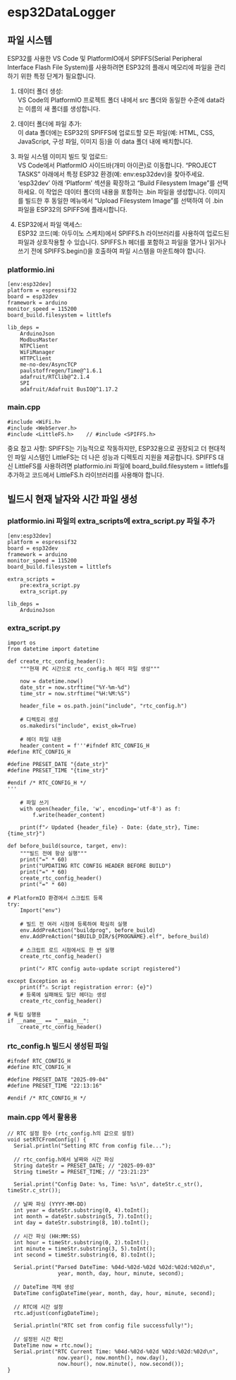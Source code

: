 # esp32DataLogger

## 파일 시스템

ESP32를 사용한 VS Code 및 PlatformIO에서 SPIFFS(Serial Peripheral Interface Flash File System)를 사용하려면 ESP32의 플래시 메모리에 파일을 관리하기 위한 특정 단계가 필요합니다.  

1. 데이터 폴더 생성:  
VS Code의 PlatformIO 프로젝트 폴더 내에서 src 폴더와 동일한 수준에 data라는 이름의 새 폴더를 생성합니다. 

3. 데이터 폴더에 파일 추가:  
이 data 폴더에는 ESP32의 SPIFFS에 업로드할 모든 파일(예: HTML, CSS, JavaScript, 구성 파일, 이미지 등)을 이 data 폴더 내에 배치합니다.

4. 파일 시스템 이미지 빌드 및 업로드:  
VS Code에서 PlatformIO 사이드바(개미 아이콘)로 이동합니다.
“PROJECT TASKS” 아래에서 특정 ESP32 환경(예: env:esp32dev)을 찾아주세요.
‘esp32dev’ 아래 ‘Platform’ 섹션을 확장하고 “Build Filesystem Image”를 선택하세요. 이 작업은 데이터 폴더의 내용을 포함하는 .bin 파일을 생성합니다.
이미지를 빌드한 후 동일한 메뉴에서 “Upload Filesystem Image”를 선택하여 이 .bin 파일을 ESP32의 SPIFFS에 플래시합니다.

5. ESP32에서 파일 액세스:  
ESP32 코드(예: 아두이노 스케치)에서 SPIFFS.h 라이브러리를 사용하여 업로드된 파일과 상호작용할 수 있습니다.
SPIFFS.h 헤더를 포함하고 파일을 열거나 읽거나 쓰기 전에 SPIFFS.begin()을 호출하여 파일 시스템을 마운트해야 합니다.

### platformio.ini  
```
[env:esp32dev]
platform = espressif32
board = esp32dev
framework = arduino
monitor_speed = 115200
board_build.filesystem = littlefs

lib_deps = 
    ArduinoJson
	ModbusMaster
	NTPClient
	WiFiManager
	HTTPClient
	me-no-dev/AsyncTCP
	paulstoffregen/Time@^1.6.1
	adafruit/RTClib@^2.1.4
	SPI
	adafruit/Adafruit BusIO@^1.17.2
```
### main.cpp  
```
#include <WiFi.h>
#include <WebServer.h>
#include <LittleFS.h>    // #include <SPIFFS.h>
```
 
중요 참고 사항: SPIFFS는 기능적으로 작동하지만, ESP32용으로 권장되고 더 현대적인 파일 시스템인 LittleFS는 더 나은 성능과 디렉토리 지원을 제공합니다. SPIFFS 대신 LittleFS를 사용하려면 platformio.ini 파일에 board_build.filesystem = littlefs를 추가하고 코드에서 LittleFS.h 라이브러리를 사용해야 합니다.  

## 빌드시 현재 날자와 시간 파일 생성

### platformio.ini 파일의 extra_scripts에 extra_script.py 파일 추가  
```
[env:esp32dev]
platform = espressif32
board = esp32dev
framework = arduino
monitor_speed = 115200
board_build.filesystem = littlefs

extra_scripts = 
	pre:extra_script.py
	extra_script.py

lib_deps = 
	ArduinoJson
```

### extra_script.py
```
import os
from datetime import datetime

def create_rtc_config_header():
    """현재 PC 시간으로 rtc_config.h 헤더 파일 생성"""
    
    now = datetime.now()
    date_str = now.strftime("%Y-%m-%d")
    time_str = now.strftime("%H:%M:%S")
    
    header_file = os.path.join("include", "rtc_config.h")
    
    # 디렉토리 생성
    os.makedirs("include", exist_ok=True)
    
    # 헤더 파일 내용
    header_content = f'''#ifndef RTC_CONFIG_H
#define RTC_CONFIG_H

#define PRESET_DATE "{date_str}"
#define PRESET_TIME "{time_str}"

#endif /* RTC_CONFIG_H */
'''
    
    # 파일 쓰기
    with open(header_file, 'w', encoding='utf-8') as f:
        f.write(header_content)
    
    print(f"✓ Updated {header_file} - Date: {date_str}, Time: {time_str}")

def before_build(source, target, env):
    """빌드 전에 항상 실행"""
    print("=" * 60)
    print("UPDATING RTC CONFIG HEADER BEFORE BUILD")
    print("=" * 60)
    create_rtc_config_header()
    print("=" * 60)

# PlatformIO 환경에서 스크립트 등록
try:
    Import("env")
    
    # 빌드 전 여러 시점에 등록하여 확실히 실행
    env.AddPreAction("buildprog", before_build)
    env.AddPreAction("$BUILD_DIR/${PROGNAME}.elf", before_build)
    
    # 스크립트 로드 시점에서도 한 번 실행
    create_rtc_config_header()
    
    print("✓ RTC config auto-update script registered")
    
except Exception as e:
    print(f"⚠ Script registration error: {e}")
    # 등록에 실패해도 일단 헤더는 생성
    create_rtc_config_header()

# 독립 실행용
if __name__ == "__main__":
    create_rtc_config_header()
```

### rtc_config.h 빌드시 생성된 파일  
```
#ifndef RTC_CONFIG_H
#define RTC_CONFIG_H

#define PRESET_DATE "2025-09-04"
#define PRESET_TIME "22:13:16"

#endif /* RTC_CONFIG_H */
```

### main.cpp 에서 활용용
```
// RTC 설정 함수 (rtc_config.h의 값으로 설정)
void setRTCFromConfig() {
  Serial.println("Setting RTC from config file...");
  
  // rtc_config.h에서 날짜와 시간 파싱
  String dateStr = PRESET_DATE; // "2025-09-03"
  String timeStr = PRESET_TIME; // "23:21:23"
  
  Serial.print("Config Date: %s, Time: %s\n", dateStr.c_str(), timeStr.c_str());
  
  // 날짜 파싱 (YYYY-MM-DD)
  int year = dateStr.substring(0, 4).toInt();
  int month = dateStr.substring(5, 7).toInt();
  int day = dateStr.substring(8, 10).toInt();
  
  // 시간 파싱 (HH:MM:SS)
  int hour = timeStr.substring(0, 2).toInt();
  int minute = timeStr.substring(3, 5).toInt();
  int second = timeStr.substring(6, 8).toInt();
  
  Serial.print("Parsed DateTime: %04d-%02d-%02d %02d:%02d:%02d\n", 
                year, month, day, hour, minute, second);
  
  // DateTime 객체 생성
  DateTime configDateTime(year, month, day, hour, minute, second);
  
  // RTC에 시간 설정
  rtc.adjust(configDateTime);
  
  Serial.println("RTC set from config file successfully!");
  
  // 설정된 시간 확인
  DateTime now = rtc.now();
  Serial.print("RTC Current Time: %04d-%02d-%02d %02d:%02d:%02d\n",
                now.year(), now.month(), now.day(),
                now.hour(), now.minute(), now.second());
}
```

